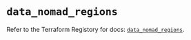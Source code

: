 # `data_nomad_regions`

Refer to the Terraform Registory for docs: [`data_nomad_regions`](https://registry.terraform.io/providers/hashicorp/nomad/2.0.0/docs/data-sources/regions).
